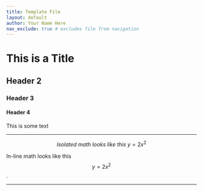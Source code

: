 ```yaml
---
title: Template File
layout: default
author: Your Name Here
nav_exclude: true # excludes file from navigation
---
```


# This is a Title
## Header 2
### Header 3
#### Header 4
This is some text

---

$$Isolated \ math \ looks \ like \ this \ y=2x^{2}$$

In-line math looks like this $$y=2x^{2}$$.

---
<!--- add footnotes here --->
